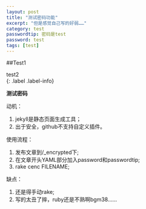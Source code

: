 ```yaml
---
layout: post
title: "测试密码功能"
excerpt: "但是感觉自己写的好弱……"
category: test
passwordtip: 密码是test
password: test
tags: [test]
---
```


##Test1

<div>
test2
</div> {: .label .label-info}

**测试密码**

动机：

1. jekyll是静态页面生成工具；
2. 出于安全，github不支持自定义插件。

使用流程：

1. 发布文章到/\_encrypted下;
2. 在文章开头YAML部分加入password和passwordtip;
3. rake cenc FILENAME;

缺点：

1. 还是得手动rake;
2. 写的太丑了摔，ruby还是不熟啊bgm38……

